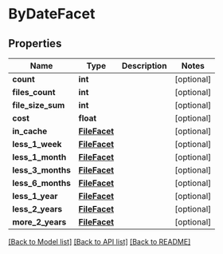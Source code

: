 # ByDateFacet

## Properties
Name | Type | Description | Notes
------------ | ------------- | ------------- | -------------
**count** | **int** |  | [optional] 
**files_count** | **int** |  | [optional] 
**file_size_sum** | **int** |  | [optional] 
**cost** | **float** |  | [optional] 
**in_cache** | [**FileFacet**](FileFacet.md) |  | [optional] 
**less_1_week** | [**FileFacet**](FileFacet.md) |  | [optional] 
**less_1_month** | [**FileFacet**](FileFacet.md) |  | [optional] 
**less_3_months** | [**FileFacet**](FileFacet.md) |  | [optional] 
**less_6_months** | [**FileFacet**](FileFacet.md) |  | [optional] 
**less_1_year** | [**FileFacet**](FileFacet.md) |  | [optional] 
**less_2_years** | [**FileFacet**](FileFacet.md) |  | [optional] 
**more_2_years** | [**FileFacet**](FileFacet.md) |  | [optional] 

[[Back to Model list]](../README.md#documentation-for-models) [[Back to API list]](../README.md#documentation-for-api-endpoints) [[Back to README]](../README.md)


